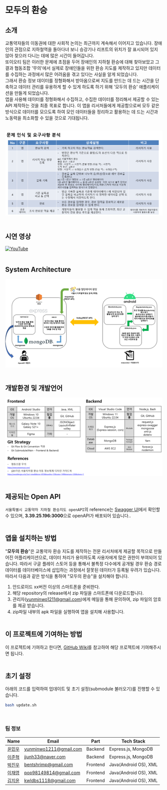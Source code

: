 # 모두의 환승
## 소개
교통약자들의 이동권에 대한 사회적 논의는 최근까지 계속해서 이어지고 있습니다. 장애인의 관점으로 지하철역을 돌아다녀 보니 승강기나 리프트의 위치가 잘 표시되어 있지 않아 찾으러 다니는 데에 많은 시간이 들어갑니다.<br>
또이오티 팀은 이러한 문제에 초점을 두어 장애인의 지하철 환승에 대해 찾아보았고 그 결과 협동조합 '무의'에서 실제로 장애인들을 위한 환승 지도를 제작하고 있지만 데이터를 수집하는 과정에서 많은 어려움을 겪고 있다는 사실을 알게 되었습니다.<br>
그래서 환승 정보 데이터를 정형화해서 받아옴으로써 지도를 만드는 데 드는 시간을 단축하고 데이터 관리를 유용하게 할 수 있게 하도록 하기 위해 '모두의 환승' 애플리케이션을 만들게 되었습니다.<br>
앱을 사용해 데이터를 정형화해서 수집하고, 수집한 데이터를 정리해서 제공할 수 있는 API 제작하는 것을 최종 목표로 합니다. 이 앱을 리서처들에게 제공함으로써 모두 같은 방식으로 데이터를 모으도록 하여 모인 데이터들을 정리하고 활용하는 데 드는 시간과 노동력을 최소화할 수 있을 것으로 기대됩니다.<br><br>

<img src="./img/requirements.png">
<br><br>

## 시연 영상
[![YouTube](https://img.shields.io/badge/YouTube-%23FF0000.svg?style=for-the-badge&logo=YouTube&logoColor=white)](https://youtu.be/cYq_--GPmiE)
<br><br>

## System Architecture
<img src="./img/system.jpg">
<br><br>

## 개발환경 및 개발언어
<img src="./img/env.png">
<br><br>

## 제공되는 Open API
`서울특별시 교통약자 지하철 환승지도 openAPI`의 reference는 <a href="http://3.39.25.196:3000/api-docs/#/">Swagger UI</a>에서 확인할 수 있으며, **3.39.25.196:3000**으로 openAPI가 배포되어 있습니다..
<br><br>


## 앱을 설치하는 방법
"**모두의 환승**"은 교통약자 환승 지도를 제작하는 전문 리서처에게 제공할 목적으로 만들어진 어플리케이션으로, 데이터 처리가 용이하도록 사용자에게 많은 권한이 부여되어 있습니다. 따라서 구글 플레이 스토어 등을 통해서 불특정 다수에게 공개될 경우 환승 경로 데이터를 데이터베이스에 삽입하는 과정에서 잘못된 데이터가 등록될 우려가 있습니다. 따라서 다음과 같은 방식을 통하여 "모두의 환승"을 설치해야 합니다.
1. 안드로이드 xx버전 이상의 스마트폰을 준비한다.
2. 해당 repository의 release에서 zip 파일을 스마트폰에 다운로드합니다.
3. 관리자(yunminwo1211@gmail.com)에게 메일을 통해 문의하여, zip 파일의 암호를 제공 받습니다.
4. zip파일 내부의 apk 파일을 실행하여 앱을 설치해 사용합니다.
<br><br>

## 이 프로젝트에 기여하는 방법
이 프로젝트에 기여하고 한다면, <a href="https://github.com/AgainIoT/Everyones-Transfer_Main/wiki/To-Contribute-this-Project...">GitHub Wiki</a>를 참고하여 해당 프로젝트에 기여해주시면 됩니다.
<br><br>

## 초기 설정
아래의 코드를 입력하여 업데이트 및 초기 설정(submodule 불러오기)를 진행할 수 있습니다.

```bash
bash update.sh
```
<br>

### 팀 정보
| Name   | Email                 | Part | Tech Stack |
| ------ | --------------------- | ---------- | ---------- |
| <a href="https://github.com/ymw0407">윤민우</a> | yunminwo1211@gmail.com | Backend  | Express.js, MongoDB |
| <a href="https://github.com/jjunh33">이준혁</a> | jjunh33@naver.com | Backend | Express.js, MongoDB |
| <a href="https://github.com/bentshrimp">박진우</a> | bentshrimp@gmail.com | Frontend | Java(Android OS), XML |
| <a href="https://github.com/hummingbbird">이채영</a> | pop98149814@gmail.com | Frontend | Java(Android OS), XML |
| <a href="https://github.com/Kim-Jiyun">김지윤</a> | kwldbs1118@gmail.com | Frontend | Java(Android OS), XML |
